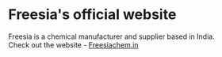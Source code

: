 # Freesia's official website

 Freesia is a chemical manufacturer and supplier based in India. <br>
 Check out the website - <a href=" http://freesiachem.in">Freesiachem.in</a>

